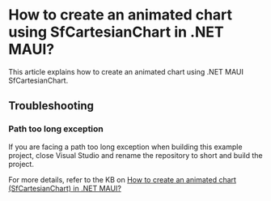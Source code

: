 # How to create an animated chart using SfCartesianChart in .NET MAUI?
This article explains how to create an animated chart using .NET MAUI SfCartesianChart.


## Troubleshooting
### Path too long exception
If you are facing a path too long exception when building this example project, close Visual Studio and rename the repository to short and build the project.

For more details, refer to the KB on [How to create an animated chart (SfCartesianChart) in .NET MAUI?]()
